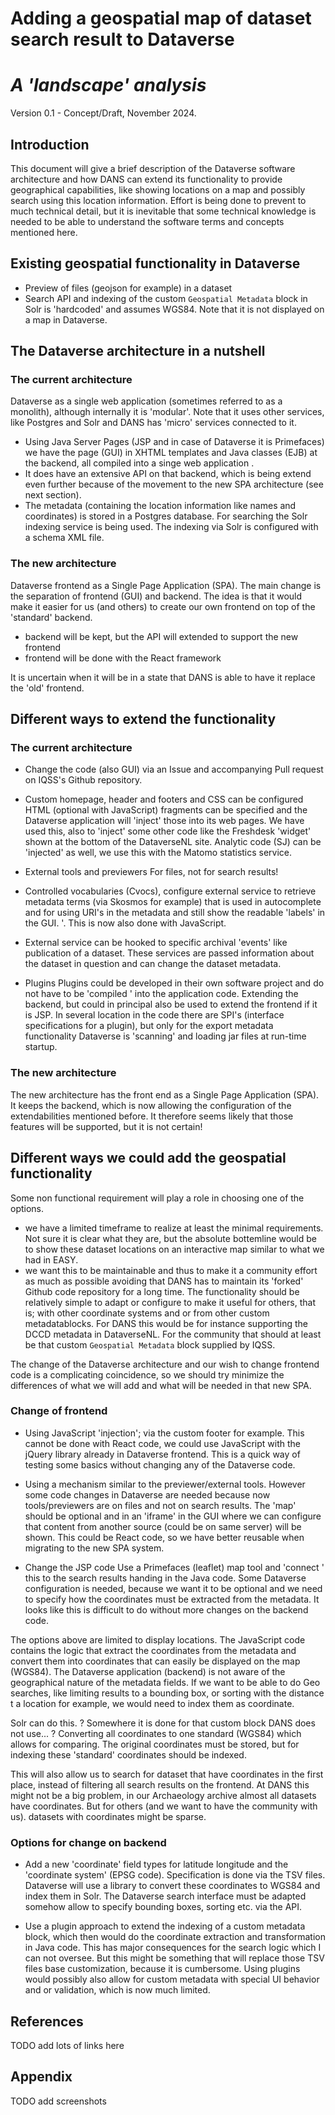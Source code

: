 Adding a geospatial map of dataset search result to Dataverse
=============================================================
*A 'landscape' analysis*
========================

Version 0.1 - Concept/Draft, November 2024. 


Introduction
------------

This document will give a brief description of the Dataverse software architecture and how DANS can extend its functionality to provide geographical capabilities, like showing locations on a map and possibly search using this location information. 
Effort is being done to prevent to much technical detail, but it is inevitable that some technical knowledge is needed to be able to understand the software terms and concepts mentioned here. 


Existing geospatial functionality in Dataverse
----------------------------------------------
- Preview of files (geojson for example) in a dataset
- Search API and indexing of the custom `Geospatial Metadata` block in Solr is 'hardcoded' and assumes WGS84. Note that it is not displayed on a map in Dataverse. 


The Dataverse architecture in a nutshell
----------------------------------------

### The current architecture

Dataverse as a single web application (sometimes referred to as a monolith), although internally it is 'modular'. 
Note that it uses other services, like Postgres and Solr and DANS has 'micro' services connected to it. 

- Using Java Server Pages (JSP and in case of Dataverse it is Primefaces) we have the page (GUI) in XHTML templates and Java classes (EJB) at the backend, all compiled into a singe web application . 
- It does have an extensive API on that backend, which is being extend even further because of the movement to the new SPA architecture (see next section). 
- The metadata (containing the location information like names and coordinates) is stored in a Postgres database. For searching the Solr indexing service is being used. The indexing via Solr is configured with a schema XML file. 

### The new architecture

Dataverse frontend as a Single Page Application (SPA). The main change is the separation of frontend (GUI) and backend. The idea is that it would make it easier for us (and others) to create our own frontend on top of the 'standard' backend. 

- backend will be kept, but the API will extended to support the new frontend
- frontend will be done with the React framework

It is uncertain when it will be in a state that DANS is able to have it replace the 'old' frontend. 


Different ways to extend the functionality
------------------------------------------

### The current architecture

- Change the code (also GUI) via an Issue and accompanying Pull request on IQSS's Github repository. 

- Custom homepage, header and footers and CSS can be configured
  HTML (optional with JavaScript) fragments can be specified and the Dataverse application will 'inject' those into its web pages. 
  We have used this, also to 'inject' some other code like the Freshdesk 'widget' shown at the bottom of the DataverseNL site. 
  Analytic code (SJ) can be 'injected' as well, we use this with the Matomo statistics service. 

- External tools and previewers
  For files, not for search results!

- Controlled vocabularies (Cvocs), configure external service to retrieve metadata terms (via Skosmos for example) that is used in autocomplete and for using URI's in the metadata and still show the readable 'labels' in the GUI. 
'. This is now also done with JavaScript. 

- External service can be hooked to specific archival 'events' like publication of a dataset. 
  These services are passed information about the dataset in question and can change the dataset metadata. 

- Plugins
  Plugins could be developed in their own software project and do not have to be 'compiled ' into the application code. 
  Extending the backend, but could in principal also be used to extend the frontend if it is JSP. 
  In several location in the code there are SPI's (interface specifications for a plugin), but only for the export metadata functionality Dataverse is 'scanning' and loading jar files at run-time startup. 

### The new architecture

The new architecture has the front end as a Single Page Application (SPA). It keeps the backend, which is now allowing the configuration of the extendabilities mentioned before. It therefore seems likely that those features will be supported, but it is not certain!


Different ways we could add the geospatial functionality
--------------------------------------------------------

Some non functional requirement will play a role in choosing one of the options. 
- we have a limited timeframe to realize at least the minimal requirements. Not sure it is clear what they are, but the absolute bottemline would be to show these dataset locations on an interactive map similar to what we had in EASY. 
- we want  this to be maintainable and thus to make it a community effort as much as possible avoiding that DANS has to maintain its 'forked' Github code repository for a long time. The functionality should be relatively simple to adapt or configure to make it useful for others, that is; with other coordinate systems and or from other custom metadatablocks. For DANS this would be for instance supporting the DCCD metadata in DataverseNL. For the community that should at least be that custom `Geospatial Metadata` block supplied by IQSS. 

The change of the Dataverse architecture and our wish to change frontend code is a complicating coincidence, so we should try minimize the differences of what we will add and what will be needed in that new SPA. 

### Change of frontend

- Using JavaScript 'injection'; via the custom footer for example. 
  This cannot be done with React code, we could use JavaScript with the jQuery library already in Dataverse frontend. This is a quick way of testing some basics without changing any of the Dataverse code.

- Using a mechanism similar to the previewer/external tools. However some code changes in Dataverse are needed because now tools/previewers are on files and not on search results. The 'map' should be optional and in an 'iframe' in the GUI where we can configure that content from another source (could be on same server) will be shown. 
 This could be React code, so we have better reusable when migrating to the new SPA system. 

 - Change the JSP code 
   Use a Primefaces (leaflet) map tool and 'connect ' this to the search results handing in the Java code. Some Dataverse configuration is needed, because we want it to be optional and we need to specify how the coordinates must be extracted from the metadata. 
It looks like this is difficult to do without more changes on the backend code. 


The options above are limited to display locations. The JavaScript  code contains the logic that extract the coordinates from the metadata and convert them into coordinates that can easily be displayed on the map (WGS84). 
The Dataverse application (backend) is not aware of the geographical nature of the metadata fields. If we want to be able to do Geo searches, like limiting results to a bounding box, or sorting with the distance t a location for example, we would need to index them as coordinate.
 
Solr can do this. ? Somewhere it is done for that custom block DANS does not use... ?
Converting all coordinates to one standard (WGS84) which allows for comparing. The original coordinates must be stored, but for indexing these 'standard' coordinates should be indexed. 

This will also allow us to search for dataset that have coordinates in the first place, instead of filtering all search results on the frontend. 
At DANS this might not be a big problem, in our Archaeology archive almost all datasets have coordinates. But for others (and we want to have the community with us). datasets with coordinates might be sparse. 

### Options for change on backend

 - Add a new 'coordinate'  field types for latitude longitude and the 'coordinate system' (EPSG code). 
   Specification is done via the TSV files. 
   Dataverse will use a library to convert these coordinates to WGS84 and index them in Solr. 
   The Dataverse search interface must be adapted somehow allow to specify bounding boxes, 
   sorting etc. via the API. 

 - Use a plugin approach to extend the indexing of a custom metadata block, which then would do the coordinate extraction and transformation in Java code. 
   This has major consequences for the search logic which I can not oversee. 
   But this might be something that will replace those TSV files base customization, because it is cumbersome. Using plugins would possibly also allow for custom metadata with special UI behavior and or validation, which is now much limited. 


References
----------
TODO add lots of links here


Appendix
--------
TODO add screenshots
